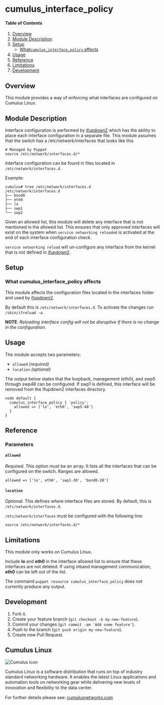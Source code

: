 # cumulus_interface_policy

#### Table of Contents

1. [Overview](#overview)
2. [Module Description](#module-description)
3. [Setup](#setup)
    * [What`cumulus_interface_policy` affects](#what-cumulus_interface_policy-affects)
4. [Usage](#usage)
5. [Reference](#reference)
5. [Limitations](#limitations)
6. [Development](#development)

## Overview

This module provides a way of enforcing what interfaces are configured on Cumulus Linux.

## Module Description

Interface configuration is performed by [ifupdown2](http://docs.cumulusnetworks.com/display/CL25/Network+Interface+Management+Using+ifupdown) which has the ability to place each interface configuration in a separate file. This module assumes that the switch has a /etc/network/interfaces that looks like this

```
# Managed by Puppet
source /etc/network/interfaces.d/*
```

Interface configuration can be found in files located in `/etc/network/interfaces.d`.

Example:
```
cumulus# tree /etc/network/interfaces.d
/etc/network/interfaces.d
├── bond0
├── eth0
├── lo
├── swp1
└── swp2
```

Given an allowed list, this module will delete any interface that is not mentioned in the allowed list. This ensures that only approved interfaces will exist on the system when `service networking reloaded` is activated at the end of each interface configuration check.

`service networking reload` will un-configure any interface from the kernel that is not defined in [ifupdown2](http://docs.cumulusnetworks.com/display/CL25/Network+Interface+Management+Using+ifupdown2).

## Setup

### What cumulus_interface_policy affects

This module affects the configuration files located in the interfaces folder and used by [ifupdown2](http://docs.cumulusnetworks.com/display/CL25/Network+Interface+Management+Using+ifupdown2).

By default this is `/etc/network/interfaces.d`. To activate the changes run `/sbin/ifreload -a`.

**NOTE**:
_Reloading interface config will not be disruptive if there is no change in the configuration._


## Usage

The module accepts two parameters:

* `allowed` _(required)_
* `location` _(optional)_

The output below states that the loopback, management (eth0), and swp5
through swp48 can be configured. If  swp1 is defined, this interface
will be removed from the Ifupdown2 interfaces directory.

```
node default {
  cumulus_interface_policy { 'policy':
    allowed => ['lo', 'eth0', 'swp5-48']
  }
}

```

## Reference

### Parameters

#### `allowed`

_Required._ This option must be an array. It lists all the interfaces that can be configured on the switch. Ranges are allowed.

```
allowed => ['lo', eth0', 'swp1-30', 'bond0-20']
```

#### `location`

_Optional._ This defines where interface files are stored. By default, this is ``/etc/network/interfaces.d``.

`/etc/network/interfaces` must be configured with the following line:

```
source /etc/network/interfaces.d/*
```

## Limitations

This module only works on Cumulus Linux.

Include **lo** and **eth0** in the interface allowed list to ensure that these
interfaces are not deleted. If using inband management communication,
**eth0** can be left out of the list.

The command `puppet resource cumulus_interface_policy` does not currently produce any output.

## Development

1. Fork it.
2. Create your feature branch (`git checkout -b my-new-feature`).
3. Commit your changes (`git commit -am 'Add some feature'`).
4. Push to the branch (`git push origin my-new-feature`).
5. Create new Pull Request.

## Cumulus Linux

![Cumulus icon](http://cumulusnetworks.com/static/cumulus/img/logo_2014.png)

Cumulus Linux is a software distribution that runs on top of industry standard networking hardware. It enables the latest Linux applications and automation tools on networking gear while delivering new levels of innovation and ﬂexibility to the data center.

For further details please see: [cumulusnetworks.com](http://www.cumulusnetworks.com)
